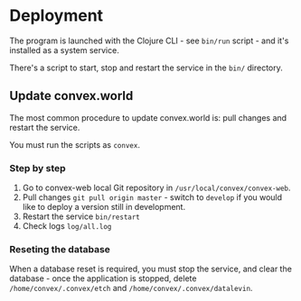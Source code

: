 # Deployment

The program is launched with the Clojure CLI - see `bin/run` script - and it's installed as a system service.

There's a script to start, stop and restart the service in the `bin/` directory.

## Update convex.world

The most common procedure to update convex.world is: pull changes and restart the service.

You must run the scripts as `convex`.

### Step by step

1. Go to convex-web local Git repository in `/usr/local/convex/convex-web`.
2. Pull changes `git pull origin master` - switch to `develop` if you would like to deploy a version still in development.
3. Restart the service `bin/restart`
4. Check logs `log/all.log`

### Reseting the database

When a database reset is required, you must stop the service, and clear the database - once the application is stopped, delete `/home/convex/.convex/etch` and `/home/convex/.convex/datalevin`.

